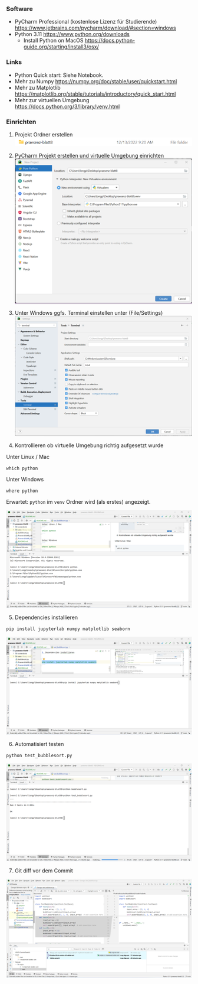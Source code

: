 ### Software
- PyCharm Professional (kostenlose Lizenz für Studierende) https://www.jetbrains.com/pycharm/download/#section=windows
- Python 3.11 https://www.python.org/downloads
  - Install Python on MacOS https://docs.python-guide.org/starting/install3/osx/

### Links
- Python Quick start: Siehe Notebook.
- Mehr zu Numpy https://numpy.org/doc/stable/user/quickstart.html
- Mehr zu Matplotlib https://matplotlib.org/stable/tutorials/introductory/quick_start.html
- Mehr zur virtuellen Umgebung https://docs.python.org/3/library/venv.html

### Einrichten
1. Projekt Ordner erstellen 
![](screenshots/1.png)

2. PyCharm Projekt erstellen und virtuelle Umgebung einrichten
![](screenshots/2.png)

3. Unter Windows ggfs. Terminal einstellen unter (File/Settings)
![](screenshots/3.png)

4. Kontrollieren ob virtuelle Umgebung richtig aufgesetzt wurde

Unter Linux / Mac
```
which python
```

Unter Windows
```
where python
```

Erwartet: `python` im `venv` Ordner wird (als erstes) angezeigt.

![](screenshots/4.png)

5. Dependencies installieren

```
pip install jupyterlab numpy matplotlib seaborn
```

![](screenshots/5.png)

6. Automatisiert testen

```
python test_bubblesort.py
```

![](screenshots/6.png)

7. Git diff vor dem Commit

![](screenshots/7.png)